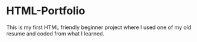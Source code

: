 # HTML-Portfolio
This is my first HTML friendly beginner project where I used one of my old resume and coded from what I learned. 
